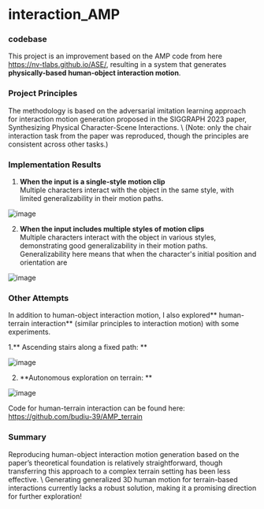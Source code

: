 # interaction_AMP
### codebase
This project is an improvement based on the AMP code from here https://nv-tlabs.github.io/ASE/, resulting in a system that generates **physically-based human-object interaction motion**.  

### Project Principles
The methodology is based on the adversarial imitation learning approach for interaction motion generation proposed in the SIGGRAPH 2023 paper, Synthesizing Physical Character-Scene Interactions. \\
(Note: only the chair interaction task from the paper was reproduced, though the principles are consistent across other tasks.)  
  
  
### Implementation Results 
1. **When the input is a single-style motion clip**  
Multiple characters interact with the object in the same style, with limited generalizability in their motion paths.  

![image](https://github.com/budiu-39/interaction_AMP/blob/main/single_reference.gif)   


2. **When the input includes multiple styles of motion clips**  
Multiple characters interact with the object in various styles, demonstrating good generalizability in their motion paths.
Generalizability here means that when the character's initial position and orientation are 

![image](https://github.com/budiu-39/interaction_AMP/blob/main/multi_reference.gif)

### Other Attempts
In addition to human-object interaction motion, I also explored** human-terrain interaction** (similar principles to interaction motion) with some experiments.
  
1.** Ascending stairs along a fixed path: **

![image](https://github.com/budiu-39/interaction_AMP/blob/main/terrain_1.gif)


2. **Autonomous exploration on terrain:  **

![image](https://github.com/budiu-39/interaction_AMP/blob/main/terrain_2.gif)

Code for human-terrain interaction can be found here: https://github.com/budiu-39/AMP_terrain  

### Summary
Reproducing human-object interaction motion generation based on the paper’s theoretical foundation is relatively straightforward, though transferring this approach to a complex terrain setting has been less effective.  \\
Generating generalized 3D human motion for terrain-based interactions currently lacks a robust solution, making it a promising direction for further exploration!  


 

